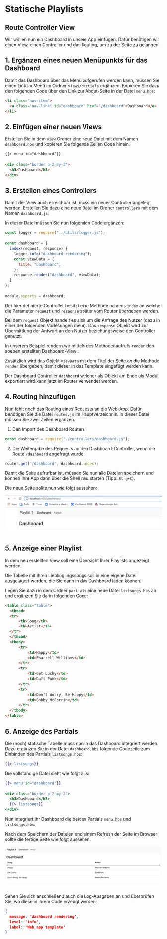 # Statische Playlists

## Route Controller View

Wir wollen nun ein Dashboard in unsere App einfügen. Dafür benötigen wir einen View, einen Controller und das Routing, um zu der Seite zu gelangen.

## 1. Ergänzen eines neuen Menüpunkts für das Dashboard

Damit das Dashboard über das Menü aufgerufen werden kann, müssen Sie einen Link im Menü im Ordner `views/partials` ergänzen. Kopieren Sie dazu den folgenden Code über den Link zur About-Seite in der Datei `menu.hbs`:

```html
<li class="nav-item">
  <a class="nav-link" id="dashboard" href="/dashboard">Dashboard</a>
</li>
```

## 2. Einfügen einer neuen Views

Erstellen Sie in dem `view` Ordner eine neue Datei mit dem Namen `dashboard.hbs` und kopieren Sie folgende Zeilen Code hinein.

```html
{{> menu id="dashboard"}}

<div class="border p-2 my-2">
  <h3>Dashboard</h3>
</div>
```

## 3. Erstellen eines Controllers

Damit der View auch erreichbar ist, muss ein neuer Controller angelegt werden.
Erstellen Sie dazu eine neue Datei im Ordner `controllers` mit dem Namen `dashboard.js`.

In dieser Datei müssen Sie nun folgenden Code ergänzen:

```js
const logger = require("../utils/logger.js");

const dashboard = {
  index(request, response) {
    logger.info("dashboard rendering");
    const viewData = {
      title: "Dashboard",
    };
    response.render("dashboard", viewData);
  }
};

module.exports = dashboard;
```

Der hier definierte Controller besitzt eine Methode namens `index` an welche die Parameter `request` und `response` später vom Router übergeben werden.

Bei dem `request` Objekt handelt es sich um die Anfrage des Nutzer (dazu in einer der folgenden Vorlesungen mehr).
Das `response` Objekt wird zur Übermittlung der Antwort an den Nutzer beziehungsweise den Controller genutzt.

In unserem Beispiel rendern wir mittels des Methodenaufrufs `render` den soeben erstellten Dashboard-View .

Zusätzlich wird das Objekt `viewData` mit dem Titel der Seite an die Methode `render` übergeben, damit dieser in das Template eingefügt werden kann.

Der Dashboard Controller `dashboard` welcher als Objekt am Ende als Modul exportiert wird kann jetzt im Router verwendet werden.

## 4. Routing hinzufügen

Nun fehlt noch das Routing eines Requests an die Web-App. Dafür benötigen Sie die Datei `routes.js` im Hauptverzeichnis. In dieser Datei müssen Sie zwei Zeilen ergänzen.

1. Den Import des Dashboard Routers

```js
const dashboard = require("./controllers/dashboard.js");
```

2. Die Weitergabe des Requests an den Dashboard-Controller, wenn die Route `/dashboard` angefragt wurde:

```js
router.get("/dashboard", dashboard.index);
```

Damit die Seite aufrufbar ist, müssen Sie nun alle Dateien speichern und können Ihre App dann über die Shell neu starten (Tipp: `Strg+C`).

Die neue Seite sollte nun wie folgt aussehen:

![img.png](img/Anpassung_06.png)

## 5. Anzeige einer Playlist

In dem neu erstellten View soll eine Übersicht Ihrer Playlists angezeigt werden.

Die Tabelle mit Ihren Lieblinglingssongs soll in eine eigene Datei ausgelagert werden, die Sie dann in das Dashboard laden können.

Legen Sie dazu in dem Ordner `partials` eine neue Datei `listsongs.hbs` an und ergänzen Sie darin folgenden Code:

```html
<table class="table">
  <thead>
  <tr>
      <th>Song</th>
      <th>Artist</th>
  </tr>
  </thead>
  <tbody>
      <tr>
          <td>Happy</td>
          <td>Pharrell Williams</td>
      </tr>
      <tr>
          <td>Get Lucky</td>
          <td>Daft Punk</td>
      </tr>
      <tr>
          <td>Don’t Worry, Be Happy</td>
          <td>Bobby McFerrin</td>
      </tr>
  </tbody>
</table>
```

## 6. Anzeige des Partials

Die (noch) statische Tabelle muss nun in das Dashboard integriert werden.
Dazu ergänzen Sie in der Datei `dashboard.hbs` folgende Codezeile zum Einbinden des Partials `listsongs.hbs`:

```handlebars
{{> listsongs}}
```

Die vollständige Datei sieht wie folgt aus:

```handlebars
{{> menu id="dashboard"}}

<div class="border p-2 my-2">
  <h3>Dashboard</h3>
  {{> listsongs}}
</div>
```

Nun integriert Ihr Dashboard die beiden Partials `menu.hbs` und `listsongs.hbs`.

Nach dem Speichern der Dateien und einem Refresh der Seite im Browser sollte die fertige Seite wie folgt aussehen:

![img.png](img/Anpassung_08.png)

Sehen Sie sich anschließend auch die Log-Ausgaben an und überprüfen Sie, wo diese in ihrem Code erzeugt werden:

```json
{
  message: 'dashboard rendering',
  level: 'info',
  label: 'Web app template'
}
```
